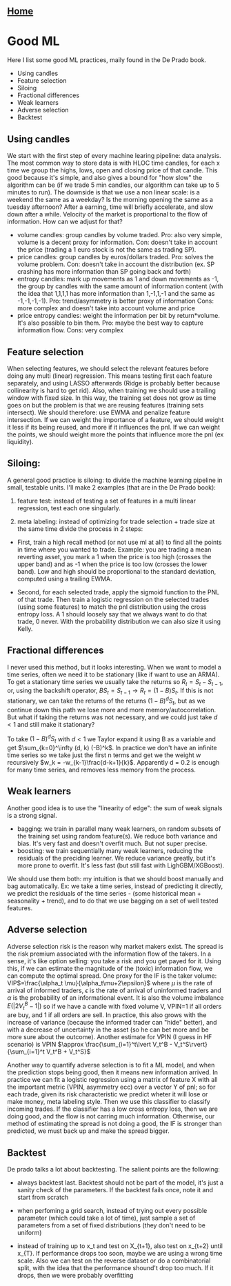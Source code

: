 ## [Home](../README.md)

# Good ML 

Here I list some good ML practices, maily found in the De Prado book.
- Using candles
- Feature selection
- Siloing 
- Fractional differences
- Weak learners
- Adverse selection
- Backtest

## Using candles

We start with the first step of every machine learing pipeline: data analysis. The most common way to store data is with HLOC time candles, for each x time we group the highs, lows, open and closing price of that candle. This good because it's simple, and also gives a bound for "how slow" the algorithm can be (if we trade 5 min candles, our algorithm can take up to 5 minutes to run). The downside is that we use a non linear scale: is a weekend the same as a weekday? Is the morning opening the same as a tuesday afternoon? After a earning, time will briefly accelerate, and slow down after a while. Velocity of the market is proportional to the flow of information. How can we adjust for that?

- volume candles: group candles by volume traded. Pro: also very simple, volume is a decent proxy for information. Con: doesn't take in account the price (trading a 1 euro stock is not the same as trading SP).
- price candles: group candles by euros/dollars traded. Pro: solves the volume problem. Con: doesn't take in account the distribution (ex. SP crashing has more information than SP going back and forth)
- entropy candles: mark up movements as 1 and down movements as -1, the group by candles with the same amount of information content (with the idea that 1,1,1,1 has more information than 1,-1,1,-1 and the same as -1,-1,-1,-1). Pro: trend/asymmetry is better proxy of information Cons: more complex and doesn't take into account volume and price
- price entropy candles: weight the information per bit by return*volume. It's also possible to bin them. Pro: maybe the best way to capture information flow. Cons: very complex


## Feature selection

When selecting features, we should select the relevant features before doing any multi (linear) regression. This means testing first each feature separately, and using LASSO afterwards (Ridge is probably better because collinearity is hard to get rid). Also, when training we should use a trailing window with fixed size. In this way, the training set does not grow as time goes on but the problem is that we are reusing features (training sets intersect). We should therefore: use EWMA and penalize feature intersection. If we can weight the importance of a feature, we should weight it less if its being reused, and more if it influences the pnl. If we can weight the points, we should weight more the points that influence more the pnl (ex liquidity).

## Siloing:

A general good practice is siloing: to divide the machine learning pipeline in small, testable units. I'll make 2 examples (that are in the De Prado book):

1) feature test: instead of testing a set of features in a multi linear regression, test each one singularly.

2) meta labeling: instead of optimizing for trade selection + trade size at the same time divide the process in 2 steps:

 - First, train a high recall method (or not use ml at all) to find all the points in time where you wanted to trade. Example: you are trading a mean reverting asset, you mark a 1 when the price is too high (crosses the upper band) and as -1 when the price is too low (crosses the lower band). Low and high should be proportional to the standard deviation, computed using a trailing EWMA.

 - Second, for each selected trade, apply the sigmoid function to the PNL of that trade. Then train a logistic regression on the selected trades (using some features) to match the pnl distribution using the cross entropy loss. A 1 should loosely say that we always want to do that trade, 0 never. With the probability distribution we can also size it using Kelly. 


## Fractional differences

 I never used this method, but it looks interesting. When we want to model a time series, often we need it to be stationary (like if want to use an ARMA). To get a stationary time series we usually take the returns so $R_t = S_t - S_{t-1}$, or, using the backshift operator, $BS_t = S_{t-1} \rightarrow R_t = (1-B)S_t$. If this is not stationary, we can take the returns of the returns  $(1-B)^d S_t$, but as we continue down this path we lose more and more memory/autocorrelation. But what if taking the returns was not necessary, and we could just take $d<1$ and still make it stationary? 

 To take $(1-B)^d S_t$ with $d<1$ we Taylor expand it using B as a variable and get $\sum_{k=0}^\infty (d, k) (-B)^k$. In practice we don't have an infinite time series so we take just the first n terms and get we the weight w recursively $w_k = -w_{k-1}\frac{d-k+1}{k}$. Apparently d = 0.2 is enough for many time series, and removes less memory from the process.

## Weak learners

Another good idea is to use the "linearity of edge": the sum of weak signals is a strong signal. 

- bagging: we train in parallel many weak learners, on random subsets of the training set using random feature(s). We reduce both variance and bias. It's very fast and doesn't overfit much. But not super precise.
- boosting: we train sequentially many weak learners, reducing the residuals of the preciding learner. We reduce variance greatly, but it's more prone to overfit. It's less fast (but still fast with LighGBM/XGBoost).

We should use them both: my intuition is that we should boost manually and bag automatically. Ex: we take a time series, instead of predicting it directly, we predict the residuals of the time series - (some historical mean + seasonality + trend), and to do that we use bagging on a set of well tested features. 

## Adverse selection

Adverse selection risk is the reason why market makers exist. The spread is the risk premium associated with the information flow of the takers. In a sense, it's like option selling: you take a risk and you get payed for it.
Using this, if we can estimate the magnitude of the (toxic) information flow, we can compute the optimal spread. One proxy for the IF is the taker volume: VIP$=\frac{\alpha_t \mu}{\alpha_t\mu+2\epsilon}$ where $\mu$ is the rate of arrival of informed traders, $\epsilon$ is the rate of arrival of uninformed traders and $\alpha$ is the probability of an informational event. It is also the volume imbalance $E(\lvert 2V^B_t-1\rvert)$ so if we have a candle with fixed volume V, VPIN=1 if all orders are buy, and 1 if all orders are sell. In practice, this also grows with the increase of variance (because the informed trader can "hide" better), and with a decrease of uncertainty in the asset (so he can bet more and be more sure about the outcome). Another estimate for VPIN (I guess in HF scenario) is VPIN $\approx \frac{\sum_{i=1}^t\lvert V_t^B - V_t^S\rvert}{\sum_{i=1}^t V_t^B + V_t^S}$

Another way to quantify adverse selection is to fit a ML model, and when the prediction stops being good, then it means new information arrived. In practice we can fit a logistic regression using a matrix of feature X with all the important metric (VPIN, asymmetry ecc) over a vector Y of pnl; so for each trade, given its risk characteristic we predict wheter it will lose or make money, meta labeling style. Then we use this classifier to classify incoming trades. If the classifier has a low cross entropy loss, then we are doing good, and the flow is not carring much information. Otherwise, our method of estimating the spread is not doing a good, the IF is stronger than predicted, we must back up and make the spread bigger.

## Backtest

De prado talks a lot about backtesting. The salient points are the following:

- always backtest last. Backtest should not be part of the model, it's just a sanity check of the parameters. If the backtest fails once, note it and start from scratch

- when perfoming a grid search, instead of trying out every possible parameter (which could take a lot of time), just sample a set of parameters from a set of fixed distributions (they don't need to be uniform)

- instead of training up to x_t and test on X_{t+1}, also test on x_{t+2} until x_{T}. If performance drops too soon, maybe we are using a wrong time scale. Also we can test on the reverse dataset or do a combinatorial split, with the idea that the performance shound't drop too much. If it drops, then we were probably overfitting 